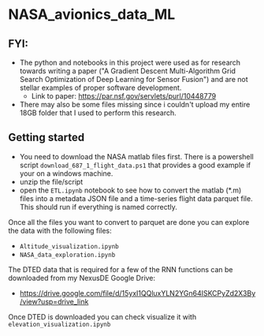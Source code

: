 # NASA_avionics_data_ML

## FYI:
- The python and notebooks in this project were used as for research towards writing a paper ("A Gradient Descent Multi-Algorithm Grid Search Optimization of Deep Learning for Sensor Fusion") and are not stellar examples of proper software development.
  - Link to paper: https://par.nsf.gov/servlets/purl/10448779
- There may also be some files missing since i couldn't upload my entire 18GB folder that I used to perform this research.



## Getting started

- You need to download the NASA matlab files first.  There is a powershell script `download_687_1_flight_data.ps1` that provides a good example if your on a windows machine.
- unzip the file/script
- open the `ETL.ipynb` notebook to see how to convert the matlab (*.m) files into a metadata JSON file and a time-series flight data parquet file.  This should run if everything is named correctly.

Once all the files you want to convert to parquet are done you can explore the data with the following files:
- `Altitude_visualization.ipynb`
- `NASA_data_exploration.ipynb`

The DTED data that is required for a few of the RNN functions can be downloaded from my NexusDE Google Drive:
- https://drive.google.com/file/d/15yxI1QQluxYLN2YGn64ISKCPyZd2X3By/view?usp=drive_link

Once DTED is downloaded you can check visualize it with `elevation_visualization.ipynb`
